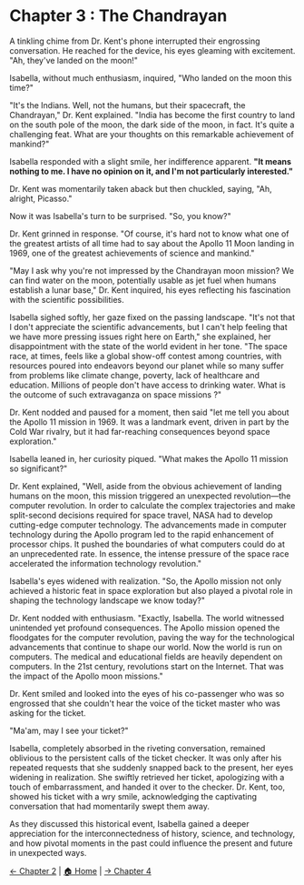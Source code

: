 # Chapter 3 : The Chandrayan  
A tinkling chime from Dr. Kent's phone interrupted their engrossing conversation. He reached for the device, his eyes gleaming with excitement. "Ah, they've landed on the moon\!"

Isabella, without much enthusiasm, inquired, "Who landed on the moon this time?"

"It's the Indians. Well, not the humans, but their spacecraft, the Chandrayan," Dr. Kent explained. "India has become the first country to land on the south pole of the moon, the dark side of the moon, in fact. It's quite a challenging feat. What are your thoughts on this remarkable achievement of mankind?"

Isabella responded with a slight smile, her indifference apparent. **"It means nothing to me. I have no opinion on it, and I'm not particularly interested."**

Dr. Kent was momentarily taken aback but then chuckled, saying, "Ah, alright, Picasso."

Now it was Isabella's turn to be surprised. "So, you know?"

Dr. Kent grinned in response. "Of course, it's hard not to know what one of the greatest artists of all time had to say about the Apollo 11 Moon landing in 1969, one of the greatest achievements of science and mankind."

"May I ask why you're not impressed by the Chandrayan moon mission? We can find water on the moon, potentially usable as jet fuel when humans establish a lunar base," Dr. Kent inquired, his eyes reflecting his fascination with the scientific possibilities.

Isabella sighed softly, her gaze fixed on the passing landscape. "It's not that I don't appreciate the scientific advancements, but I can't help feeling that we have more pressing issues right here on Earth," she explained, her disappointment with the state of the world evident in her tone. "The space race, at times, feels like a global show-off contest among countries, with resources poured into endeavors beyond our planet while so many suffer from problems like climate change, poverty, lack of healthcare and education. Millions of people don't have access to drinking water. What is the outcome of such extravaganza on space missions ?"  

Dr. Kent nodded and paused for a moment, then said "let me tell you about the Apollo 11 mission in 1969\. It was a landmark event, driven in part by the Cold War rivalry, but it had far-reaching consequences beyond space exploration."

Isabella leaned in, her curiosity piqued. "What makes the Apollo 11 mission so significant?"

Dr. Kent explained, "Well, aside from the obvious achievement of landing humans on the moon, this mission triggered an unexpected revolution—the computer revolution. In order to calculate the complex trajectories and make split-second decisions required for space travel, NASA had to develop cutting-edge computer technology. The advancements made in computer technology during the Apollo program led to the rapid enhancement of processor chips. It pushed the boundaries of what computers could do at an unprecedented rate. In essence, the intense pressure of the space race accelerated the information technology revolution." 

Isabella's eyes widened with realization. "So, the Apollo mission not only achieved a historic feat in space exploration but also played a pivotal role in shaping the technology landscape we know today?"

Dr. Kent nodded with enthusiasm. "Exactly, Isabella. The world witnessed unintended yet profound consequences. The Apollo mission opened the floodgates for the computer revolution, paving the way for the technological advancements that continue to shape our world. Now the world is run on computers. The medical and educational fields are heavily dependent on computers. In the 21st century, revolutions start on the Internet. That was the impact of the Apollo moon missions." 

Dr. Kent smiled and looked into the eyes of his co-passenger who was so engrossed that she couldn't hear the voice of the ticket master who was asking for the ticket.

"Ma'am, may I see your ticket?"

Isabella, completely absorbed in the riveting conversation, remained oblivious to the persistent calls of the ticket checker. It was only after his repeated requests that she suddenly snapped back to the present, her eyes widening in realization. She swiftly retrieved her ticket, apologizing with a touch of embarrassment, and handed it over to the checker. Dr. Kent, too, showed his ticket with a wry smile, acknowledging the captivating conversation that had momentarily swept them away.

As they discussed this historical event, Isabella gained a deeper appreciation for the interconnectedness of history, science, and technology, and how pivotal moments in the past could influence the present and future in unexpected ways.

[← Chapter 2](Chapter2.md) | [🏠 Home](index.md) | [→ Chapter 4](Chapter4.md)
